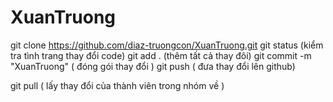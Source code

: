 # XuanTruong
git clone https://github.com/diaz-truongcon/XuanTruong.git
git status (kiểm tra tình trang thay đổi code)
git add . (thêm tất cả thay đôi)
git commit -m "XuanTruong" ( đóng gói thay đổi )
git push ( đưa thay đổi lên github)

git pull ( lấy thay đổi của thành viên trong nhóm về )